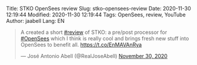 Title: STKO OpenSees review
Slug: stko-opensees-review
Date: 2020-11-30 12:19:44
Modified: 2020-11-30 12:19:44
Tags: OpenSees, review, YouTube
Author: jaabell
Lang: EN

<!-- PELICAN_BEGIN_SUMMARY -->


<blockquote class="twitter-tweet"><p lang="en" dir="ltr">A created a short <a href="https://twitter.com/hashtag/review?src=hash&amp;ref_src=twsrc%5Etfw">#review</a> of STKO: a pre/post processor for <a href="https://twitter.com/hashtag/OpenSees?src=hash&amp;ref_src=twsrc%5Etfw">#OpenSees</a> which I think is really cool and brings fresh new stuff into OpenSees to benefit all. <a href="https://t.co/EnMAVAnRya">https://t.co/EnMAVAnRya</a></p>&mdash; José Antonio Abell (@RealJoseAbell) <a href="https://twitter.com/RealJoseAbell/status/1333422948607287297?ref_src=twsrc%5Etfw">November 30, 2020</a></blockquote> <script async src="https://platform.twitter.com/widgets.js" charset="utf-8"></script>

<!-- PELICAN_BEGIN_SUMMARY -->